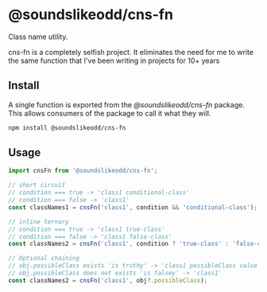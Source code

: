 # @soundslikeodd/cns-fn

Class name utility.

cns-fn is a completely selfish project.  It eliminates the need for me to write the same function that I've been writing in projects for 10+ years

## Install

A single function is exported from the _@soundslikeodd/cns-fn_ package.  This allows consumers of the package to call it what they will.

```bash
npm install @soundslikeodd/cns-fn
```

## Usage

```javascript
import cnsFn from '@soundslikeodd/cns-fn';

// short circuit
// condition === true -> 'class1 conditional-class'
// condition === false -> 'class1'
const classNames1 = cnsFn('class1', condition && 'conditional-class');

// inline ternary
// condition === true -> 'class1 true-class'
// condition === false -> 'class1 false-class'
const classNames2 = cnsFn('class1', condition ? 'true-class' : 'false-class');

// Optional chaining
// obj.possibleClass exists 'is truthy' -> 'class1 possibleClass value'
// obj.possibleClass does not exists 'is falsey' -> 'class1'
const classNames2 = cnsFn('class1', obj?.possibleClass);
```
